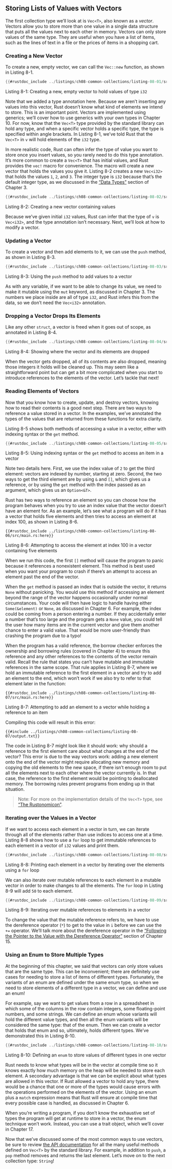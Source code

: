 ## Storing Lists of Values with Vectors

The first collection type we’ll look at is `Vec<T>`, also known as a *vector*.
Vectors allow you to store more than one value in a single data structure that
puts all the values next to each other in memory. Vectors can only store values
of the same type. They are useful when you have a list of items, such as the
lines of text in a file or the prices of items in a shopping cart.

### Creating a New Vector

To create a new, empty vector, we can call the `Vec::new` function, as shown in
Listing 8-1.

```rust
{{#rustdoc_include ../listings/ch08-common-collections/listing-08-01/src/main.rs:here}}
```

<span class="caption">Listing 8-1: Creating a new, empty vector to hold values
of type `i32`</span>

Note that we added a type annotation here. Because we aren’t inserting any
values into this vector, Rust doesn’t know what kind of elements we intend to
store. This is an important point. Vectors are implemented using generics;
we’ll cover how to use generics with your own types in Chapter 10. For now,
know that the `Vec<T>` type provided by the standard library can hold any type,
and when a specific vector holds a specific type, the type is specified within
angle brackets. In Listing 8-1, we’ve told Rust that the `Vec<T>` in `v` will
hold elements of the `i32` type.

In more realistic code, Rust can often infer the type of value you want to
store once you insert values, so you rarely need to do this type annotation.
It’s more common to create a `Vec<T>` that has initial values, and Rust
provides the `vec!` macro for convenience. The macro will create a new vector
that holds the values you give it. Listing 8-2 creates a new `Vec<i32>` that
holds the values `1`, `2`, and `3`. The integer type is `i32` because that’s
the default integer type, as we discussed in the [“Data Types”][data-types]<!--
ignore --> section of Chapter 3.

```rust
{{#rustdoc_include ../listings/ch08-common-collections/listing-08-02/src/main.rs:here}}
```

<span class="caption">Listing 8-2: Creating a new vector containing
values</span>

Because we’ve given initial `i32` values, Rust can infer that the type of `v`
is `Vec<i32>`, and the type annotation isn’t necessary. Next, we’ll look at how
to modify a vector.

### Updating a Vector

To create a vector and then add elements to it, we can use the `push` method,
as shown in Listing 8-3.

```rust
{{#rustdoc_include ../listings/ch08-common-collections/listing-08-03/src/main.rs:here}}
```

<span class="caption">Listing 8-3: Using the `push` method to add values to a
vector</span>

As with any variable, if we want to be able to change its value, we need to
make it mutable using the `mut` keyword, as discussed in Chapter 3. The numbers
we place inside are all of type `i32`, and Rust infers this from the data, so
we don’t need the `Vec<i32>` annotation.

### Dropping a Vector Drops Its Elements

Like any other `struct`, a vector is freed when it goes out of scope, as
annotated in Listing 8-4.

```rust
{{#rustdoc_include ../listings/ch08-common-collections/listing-08-04/src/main.rs:here}}
```

<span class="caption">Listing 8-4: Showing where the vector and its elements
are dropped</span>

When the vector gets dropped, all of its contents are also dropped, meaning
those integers it holds will be cleaned up. This may seem like a
straightforward point but can get a bit more complicated when you start to
introduce references to the elements of the vector. Let’s tackle that next!

### Reading Elements of Vectors

Now that you know how to create, update, and destroy vectors, knowing how to
read their contents is a good next step. There are two ways to reference a
value stored in a vector. In the examples, we’ve annotated the types of the
values that are returned from these functions for extra clarity.

Listing 8-5 shows both methods of accessing a value in a vector, either with
indexing syntax or the `get` method.

```rust
{{#rustdoc_include ../listings/ch08-common-collections/listing-08-05/src/main.rs:here}}
```

<span class="caption">Listing 8-5: Using indexing syntax or the `get` method to
access an item in a vector</span>

Note two details here. First, we use the index value of `2` to get the third
element: vectors are indexed by number, starting at zero. Second, the two ways
to get the third element are by using `&` and `[]`, which gives us a reference,
or by using the `get` method with the index passed as an argument, which gives
us an `Option<&T>`.

Rust has two ways to reference an element so you can choose how the program
behaves when you try to use an index value that the vector doesn’t have an
element for. As an example, let’s see what a program will do if it has a vector
that holds five elements and then tries to access an element at index 100, as
shown in Listing 8-6.

```rust,should_panic,panics
{{#rustdoc_include ../listings/ch08-common-collections/listing-08-06/src/main.rs:here}}
```

<span class="caption">Listing 8-6: Attempting to access the element at index
100 in a vector containing five elements</span>

When we run this code, the first `[]` method will cause the program to panic
because it references a nonexistent element. This method is best used when you
want your program to crash if there’s an attempt to access an element past the
end of the vector.

When the `get` method is passed an index that is outside the vector, it returns
`None` without panicking. You would use this method if accessing an element
beyond the range of the vector happens occasionally under normal circumstances.
Your code will then have logic to handle having either `Some(&element)` or
`None`, as discussed in Chapter 6. For example, the index could be coming from
a person entering a number. If they accidentally enter a number that’s too
large and the program gets a `None` value, you could tell the user how many
items are in the current vector and give them another chance to enter a valid
value. That would be more user-friendly than crashing the program due to a typo!

When the program has a valid reference, the borrow checker enforces the
ownership and borrowing rules (covered in Chapter 4) to ensure this reference
and any other references to the contents of the vector remain valid. Recall the
rule that states you can’t have mutable and immutable references in the same
scope. That rule applies in Listing 8-7, where we hold an immutable reference to
the first element in a vector and try to add an element to the end, which won’t
work if we also try to refer to that element later in the function:

```rust,compile_fail
{{#rustdoc_include ../listings/ch08-common-collections/listing-08-07/src/main.rs:here}}
```

<span class="caption">Listing 8-7: Attempting to add an element to a vector
while holding a reference to an item</span>

Compiling this code will result in this error:

```console
{{#include ../listings/ch08-common-collections/listing-08-07/output.txt}}
```

The code in Listing 8-7 might look like it should work: why should a reference
to the first element care about what changes at the end of the vector? This
error is due to the way vectors work: adding a new element onto the end of the
vector might require allocating new memory and copying the old elements to the
new space, if there isn’t enough room to put all the elements next to each
other where the vector currently is. In that case, the reference to the first
element would be pointing to deallocated memory. The borrowing rules prevent
programs from ending up in that situation.

> Note: For more on the implementation details of the `Vec<T>` type, see [“The
> Rustonomicon”][nomicon].

### Iterating over the Values in a Vector

If we want to access each element in a vector in turn, we can iterate through
all of the elements rather than use indices to access one at a time. Listing
8-8 shows how to use a `for` loop to get immutable references to each element
in a vector of `i32` values and print them.

```rust
{{#rustdoc_include ../listings/ch08-common-collections/listing-08-08/src/main.rs:here}}
```

<span class="caption">Listing 8-8: Printing each element in a vector by
iterating over the elements using a `for` loop</span>

We can also iterate over mutable references to each element in a mutable vector
in order to make changes to all the elements. The `for` loop in Listing 8-9
will add `50` to each element.

```rust
{{#rustdoc_include ../listings/ch08-common-collections/listing-08-09/src/main.rs:here}}
```

<span class="caption">Listing 8-9: Iterating over mutable references to
elements in a vector</span>

To change the value that the mutable reference refers to, we have to use the
dereference operator (`*`) to get to the value in `i` before we can use the
`+=` operator. We’ll talk more about the dereference operator in the
[“Following the Pointer to the Value with the Dereference Operator”][deref]<!-- ignore -->
section of Chapter 15.

### Using an Enum to Store Multiple Types

At the beginning of this chapter, we said that vectors can only store values
that are the same type. This can be inconvenient; there are definitely use
cases for needing to store a list of items of different types. Fortunately, the
variants of an enum are defined under the same enum type, so when we need to
store elements of a different type in a vector, we can define and use an enum!

For example, say we want to get values from a row in a spreadsheet in which
some of the columns in the row contain integers, some floating-point numbers,
and some strings. We can define an enum whose variants will hold the different
value types, and then all the enum variants will be considered the same type:
that of the enum. Then we can create a vector that holds that enum and so,
ultimately, holds different types. We’ve demonstrated this in Listing 8-10.

```rust
{{#rustdoc_include ../listings/ch08-common-collections/listing-08-10/src/main.rs:here}}
```

<span class="caption">Listing 8-10: Defining an `enum` to store values of
different types in one vector</span>

Rust needs to know what types will be in the vector at compile time so it knows
exactly how much memory on the heap will be needed to store each element. A
secondary advantage is that we can be explicit about what types are allowed in
this vector. If Rust allowed a vector to hold any type, there would be a chance
that one or more of the types would cause errors with the operations performed
on the elements of the vector. Using an enum plus a `match` expression means
that Rust will ensure at compile time that every possible case is handled, as
discussed in Chapter 6.

When you’re writing a program, if you don’t know the exhaustive set of types
the program will get at runtime to store in a vector, the enum technique won’t
work. Instead, you can use a trait object, which we’ll cover in Chapter 17.

Now that we’ve discussed some of the most common ways to use vectors, be sure
to review [the API documentation][vec-api]<!-- ignore --> for all the many
useful methods defined on `Vec<T>` by the standard library. For example, in
addition to `push`, a `pop` method removes and returns the last element. Let’s
move on to the next collection type: `String`!

[data-types]: ch03-02-data-types.html#data-types
[nomicon]: ../nomicon/vec/vec.html
[vec-api]: ../std/vec/struct.Vec.html
[deref]: ch15-02-deref.html#following-the-pointer-to-the-value-with-the-dereference-operator

